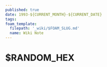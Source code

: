 ```yaml
---
published: true
date: 1993-${CURRENT_MONTH}-${CURRENT_DATE}
tags:
foam_template:
  filepath: '_wiki/$FOAM_SLUG.md'
  name: Wiki Note
---
```

# $RANDOM_HEX

